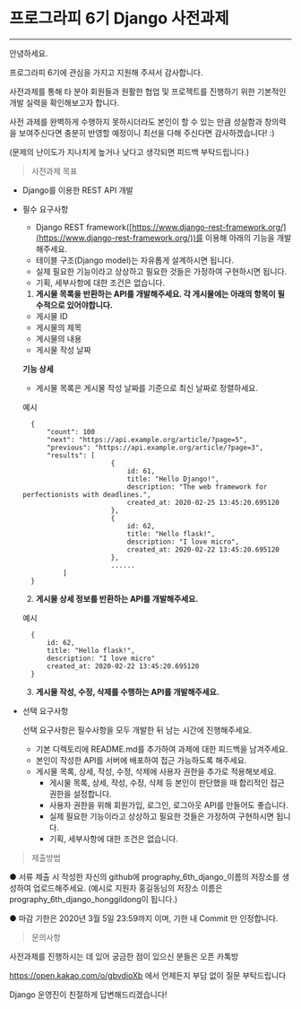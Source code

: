 # 프로그라피 6기 Django 사전과제

---

안녕하세요.

프로그라피 6기에 관심을 가지고 지원해 주셔서 감사합니다.

사전과제를 통해 타 분야 회원들과 원활한 협업 및 프로젝트를 진행하기 위한 기본적인 개발 실력을 확인해보고자 합니다.

 사전 과제를 완벽하게 수행하지 못하시더라도 본인이 할 수 있는 만큼 성실함과 창의력을 보여주신다면 충분히 반영할 예정이니 최선을 다해 주신다면 감사하겠습니다! :)

(문제의 난이도가 지나치게 높거나 낮다고 생각되면 피드백 부탁드립니다.)

> 사전과제 목표

- Django를 이용한 REST API 개발

- 필수 요구사항

     * Django REST framework([https://www.django-rest-framework.org/](https://www.django-rest-framework.org/))를 이용해 아래의 기능을 개발해주세요.

    - 테이블 구조(Django model)는 자유롭게 설계하시면 됩니다.
    - 실제 필요한 기능이라고 상상하고 필요한 것들은 가정하여 구현하시면 됩니다.
    - 기획, 세부사항에 대한 조건은 없습니다.

    1. **게시물 목록을 반환하는 API를 개발해주세요. 각 게시물에는 아래의 항목이 필수적으로 있어야합니다.**
    - 게시물 ID
    - 게시물의 제목
    - 게시물의 내용
    - 게시물 작성 날짜

    **기능 상세**

    - 게시물 목록은 게시물 작성 날짜를 기준으로 최신 날짜로 정렬하세요.

    예시

        {
            "count": 100
            "next": "https://api.example.org/article/?page=5",
            "previous": "https://api.example.org/article/?page=3",
            "results": [
                            {
                                id: 61,
                                title: "Hello Django!",
                                description: "The web framework for perfectionists with deadlines.",
                                created_at: 2020-02-25 13:45:20.695120
                            },
                            {
                                id: 62,
                                title: "Hello flask!",
                                description: "I love micro",
                                created_at: 2020-02-22 13:45:20.695120
                            },
                            ......
        		]
        }

    2. **게시물 상세 정보를 반환하는 API를 개발해주세요.** 

    예시

        {
        	id: 62,
        	title: "Hello flask!",
        	description: "I love micro"
        	created_at: 2020-02-22 13:45:20.695120
        }
        

    3. **게시물 작성, 수정, 삭제를 수행하는 API를 개발해주세요.**

- 선택 요구사항

    선택 요구사항은 필수사항을 모두 개발한 뒤 남는 시간에 진행해주세요.

    - 기본 디렉토리에 README.md를 추가하여 과제에 대한 피드백을 남겨주세요.
    - 본인이 작성한 API를 서버에 배포하여 접근 가능하도록 해주세요.
    - 게시물 목록, 상세, 작성, 수정, 삭제에 사용자 권한을 추가로 적용해보세요.
        - 게시물 목록, 상세, 작성, 수정, 삭제 등 본인이 판단했을 때 합리적인 접근 권한을 설정합니다.
        - 사용자 권한을 위해 회원가입, 로그인, 로그아웃 API를 만들어도 좋습니다.
        - 실제 필요한 기능이라고 상상하고 필요한 것들은 가정하여 구현하시면 됩니다.
        - 기획, 세부사항에 대한 조건은 없습니다.

> 제출방법

● 서류 제출 시 작성한 자신의 github에 prography_6th_django_이름의 저장소를 생성하여 업로드해주세요. (예시로 지원자 홍길동님의 저장소 이름은 prography_6th_django_honggildong이 됩니다.)

● 마감 기한은 2020년 3월 5일 23:59까지 이며, 기한 내 Commit 만 인정합니다.

> 문의사항

사전과제를 진행하시는 데 있어 궁금한 점이 있으신 분들은 오픈 카톡방

 https://open.kakao.com/o/gbvdioXb 에서 언제든지 부담 없이 질문 부탁드립니다

Django 운영진이 친절하게 답변해드리겠습니다!